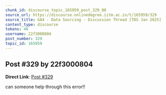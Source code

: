 ```yaml
---
chunk_id: discourse_topic_165959_post_329_00
source_url: https://discourse.onlinedegree.iitm.ac.in/t/165959/329
source_title: GA4 - Data Sourcing - Discussion Thread [TDS Jan 2025]
content_type: discourse
tokens: 46
username: 22f3000804
post_number: 329
topic_id: 165959
---
```


## Post #329 by 22f3000804

**Direct Link**: [Post #329](https://discourse.onlinedegree.iitm.ac.in/t/165959/329)

can someone help through this error!!
